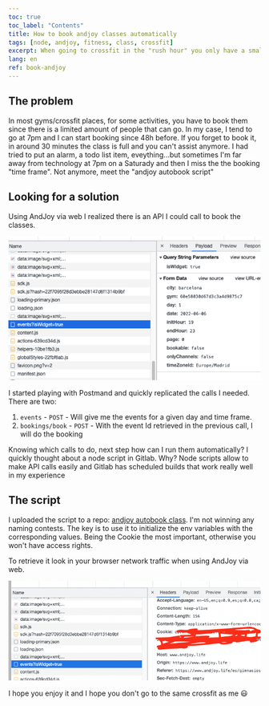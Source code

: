 ```yaml
---
toc: true
toc_label: "Contents"
title: How to book andjoy classes automatically
tags: [node, andjoy, fitness, class, crossfit]
excerpt: When going to crossfit in the "rush hour" you only have a small time frame to book the class. In 30 minutes all the slots can be full and you can't go anymore. With this script you will book all the classes you need automatically.
lang: en
ref: book-andjoy
---
```


## The problem

In most gyms/crossfit places, for some activities, you have to book them since there is a limited amount of people that can go. In my case, I tend to go at 7pm and I can start booking since 48h before. If you forget to book it, in around 30 minutes the class is full and you can't assist anymore.
I had tried to put an alarm, a todo list item, eveything...but sometimes I'm far away from technology at 7pm on a Saturady and then I miss the the booking "time frame". Not anymore, meet the "andjoy autobook script"

## Looking for a solution

Using AndJoy via web I realized there is an API I could call to book the classes.

![andjoy web API call example](/images/andjoy_web.png)

I started playing with Postmand and quickly replicated the calls I needed. There are two:

1. `events` - `POST` - Will give me the events for a given day and time frame.
1. `bookings/book` - `POST` - With the event Id retrieved in the previous call, I will do the booking

Knowing which calls to do, next step how can I run them automatically? I quickly thought about a node script in Gitlab.
Why? Node scripts allow to make API calls easily and Gitlab has scheduled builds that work really well in my experience

## The script

I uploaded the script to a repo: [andjoy autobook class](https://gitlab.com/jpallares/andjoy-autbook-class). I'm not winning any naming contests. The key is to use it to initialize the env variables with the corresponding values. Being the Cookie the most important, otherwise you won't have access rights.

To retrieve it look in your browser network traffic when using AndJoy via web.

![andjoy cookie example](/images/andjoy_cookie.png)

I hope you enjoy it and I hope you don't go to the same crossfit as me 😃
